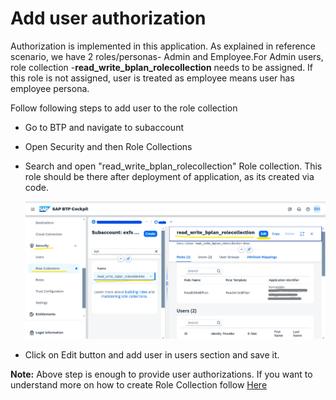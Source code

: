 # Add user authorization 
Authorization is implemented in this application. As explained in reference scenario, we have 2 roles/personas- Admin and Employee.For Admin users, role collection -**read_write_bplan_rolecollection** needs to be assigned.
If this role is not assigned, user is treated as employee means user has employee persona.

Follow following steps to add user to the role collection 
* Go to BTP and navigate to subaccount
* Open Security and then Role Collections
* Search and open "read_write_bplan_rolecollection" Role collection. This role should be there after deployment of application, as its created via code.  

    ![cookie and xframe ](../Images/auth-in-btp.png "cookie and xframe")

* Click on Edit button and add user in users section and save it.

**Note:** Above step is enough to provide user authorizations. If you want to understand more on how to create Role Collection follow [Here](./authorization.md#create-scopes-roles-and-role-collections-for-the-application)
